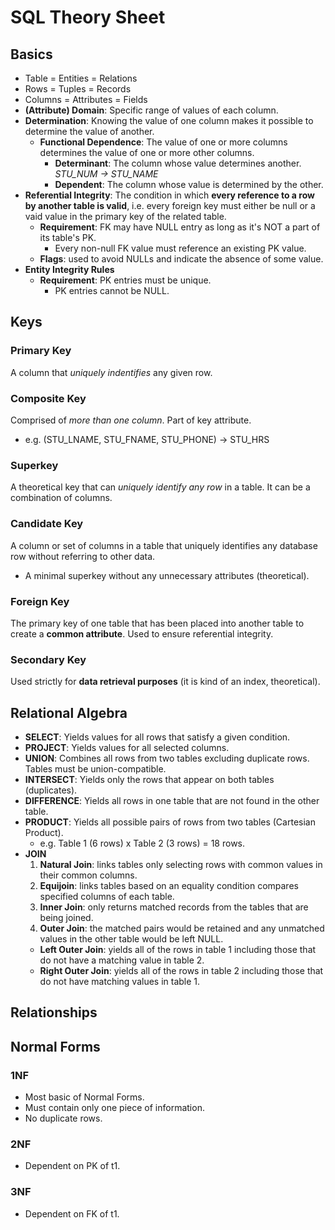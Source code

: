 # SQL Theory Sheet
## Basics
- Table = Entities = Relations
- Rows = Tuples = Records
- Columns = Attributes = Fields
- **(Attribute) Domain**: Specific range of values of each column.
- **Determination**: Knowing the value of one column makes it possible to determine the value of another.  
  - **Functional Dependence**: The value of one or more columns determines the value of one or more other columns.  
    - **Determinant**: The column whose value determines another.  
                      *STU_NUM -> STU_NAME*
    - **Dependent**: The column whose value is determined by the other.  
- **Referential Integrity**: The condition in which **every reference to a row by another table is valid**, i.e. every foreign key must either be null or a vaid value in the primary key of the related table.  
  - **Requirement**: FK may have NULL entry as long as it's NOT a part of its table's PK.
    - Every non-null FK value must reference an existing PK value.  
  - **Flags**: used to avoid NULLs and indicate the absence of some value.  
- **Entity Integrity Rules**  
  - **Requirement**: PK entries must be unique.
    - PK entries cannot be NULL.
## Keys
### Primary Key
A column that *uniquely indentifies* any given row.
### Composite Key
Comprised of *more than one column*. Part of key attribute.  
- e.g. (STU_LNAME, STU_FNAME, STU_PHONE) -> STU_HRS
### Superkey
A theoretical key that can *uniquely identify any row* in a table. It can be a combination of columns. 
### Candidate Key
A column or set of columns in a table that uniquely identifies any database row without referring to other data.
  - A minimal superkey without any unnecessary attributes (theoretical).
### Foreign Key
The primary key of one table that has been placed into another table to create a **common attribute**. Used to ensure referential integrity.
### Secondary Key
Used strictly for **data retrieval purposes** (it is kind of an index, theoretical).

## Relational Algebra
- **SELECT**: Yields values for all rows that satisfy a given condition.
- **PROJECT**: Yields values for all selected columns.
- **UNION**: Combines all rows from two tables excluding duplicate rows. Tables must be union-compatible.
- **INTERSECT**: Yields only the rows that appear on both tables (duplicates).
- **DIFFERENCE**: Yields all rows in one table that are not found in the other table.
- **PRODUCT**: Yields all possible pairs of rows from two tables (Cartesian Product).  
  - e.g. Table 1 (6 rows) x Table 2 (3 rows) = 18 rows. 
- **JOIN**
  1. **Natural Join**: links tables only selecting rows with common values in their common columns.
  2. **Equijoin**: links tables based on an equality condition compares specified columns of each table.
  3. **Inner Join**: only returns matched records from the tables that are being joined.
  4. **Outer Join**: the matched pairs would be retained and any unmatched values in the other table would be left NULL.  
    - **Left Outer Join**: yields all of the rows in table 1 including those that do not have a matching value in table 2.
    - **Right Outer Join**: yields all of the rows in table 2 including those that do not have matching values in table 1.
    
## Relationships

## Normal Forms
### 1NF
- Most basic of Normal Forms.
- Must contain only one piece of information.
- No duplicate rows.

### 2NF
- Dependent on PK of t1.

### 3NF
- Dependent on FK of t1.
